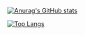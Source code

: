 [![Anurag's GitHub stats](https://github-readme-stats.vercel.app/api?username=tshuenhau)](https://github.com/anuraghazra/github-readme-stats)

[![Top Langs](https://github-readme-stats.vercel.app/api/top-langs/?username=tshuenhau&langs_count=8)](https://github.com/anuraghazra/github-readme-stats)


